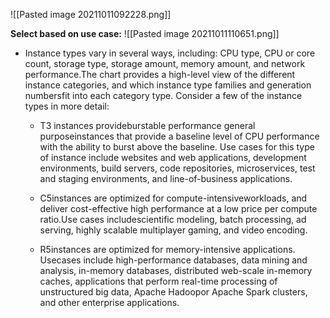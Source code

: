 ![[Pasted image 20211011092228.png]]

**Select based on use case:**
![[Pasted image 20211011110651.png]]

* Instance types vary in several ways, including: CPU type, CPU or core count, storage type, storage amount, memory amount, and network performance.The chart provides a high-level view of the different instance categories, and which instance type families and generation numbersfit into each category type. Consider a few of the instance types in more detail:
	* T3 instances provideburstable performance general purposeinstances that provide a baseline level of CPU performance with the ability to burst above the baseline. Use cases for this type of instance include websites and web applications, development environments, build servers, code repositories, microservices, test and staging environments, and line-of-business applications.
	
	* C5instances are optimized for compute-intensiveworkloads, and deliver cost-effective high performance at a low price per compute ratio.Use cases includescientific modeling, batch processing, ad serving, highly scalable multiplayer gaming, and video encoding.
	
	* R5instances are optimized for memory-intensive applications. Usecases include high-performance databases, data mining and analysis, in-memory databases, distributed web-scale in-memory caches, applications that perform real-time processing of unstructured big data, Apache Hadoopor Apache Spark clusters, and other enterprise applications.
